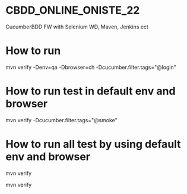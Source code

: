 # CBDD_ONLINE_ONISTE_22
CucumberBDD FW with Selenium WD, Maven, Jenkins ect

# How to run
mvn verify -Denv=qa -Dbrowser=ch -Dcucumber.filter.tags="@login"

# How to run test in default env and browser 
mvn verify -Dcucumber.filter.tags="@smoke"

# How to run all test by using default env and browser
mvn verify

mvn verify 



